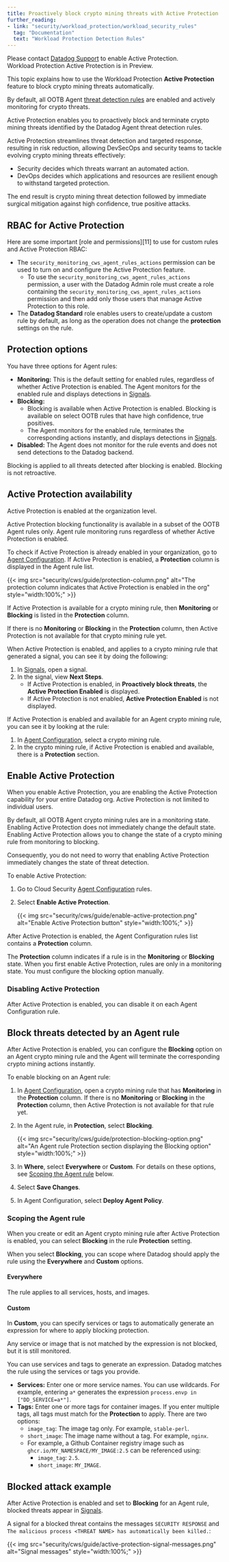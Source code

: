 ```yaml
---
title: Proactively block crypto mining threats with Active Protection
further_reading:
- link: "security/workload_protection/workload_security_rules"
  tag: "Documentation"
  text: "Workload Protection Detection Rules"
---
```


<div class="alert alert-danger">Please contact <a href="https://docs.datadoghq.com/help/">Datadog Support</a> to enable Active Protection.</div>

<div class="alert alert-info">Workload Protection Active Protection is in Preview.</div>

This topic explains how to use the Workload Protection **Active Protection** feature to block crypto mining threats automatically. 

By default, all OOTB Agent [threat detection rules][4] are enabled and actively monitoring for crypto threats. 

Active Protection enables you to proactively block and terminate crypto mining threats identified by the Datadog Agent threat detection rules.

Active Protection streamlines threat detection and targeted response, resulting in risk reduction, allowing DevSecOps and security teams to tackle evolving crypto mining threats effectively:

- Security decides which threats warrant an automated action.
- DevOps decides which applications and resources are resilient enough to withstand targeted protection.

The end result is crypto mining threat detection followed by immediate surgical mitigation against high confidence, true positive attacks.

## RBAC for Active Protection

Here are some important [role and permissions][11] to use for custom rules and Active Protection RBAC:

- The `security_monitoring_cws_agent_rules_actions` permission can be used to turn on and configure the Active Protection feature. 
  - To use the `security_monitoring_cws_agent_rules_actions` permission, a user with the Datadog Admin role must create a role containing the `security_monitoring_cws_agent_rules_actions` permission and then add only those users that manage Active Protection to this role.
- The **Datadog Standard** role enables users to create/update a custom rule by default, as long as the operation does not change the **protection** settings on the rule.

## Protection options

You have three options for Agent rules:

- **Monitoring:** This is the default setting for enabled rules, regardless of whether Active Protection is enabled. The Agent monitors for the enabled rule and displays detections in [Signals][1]. 
- **Blocking:** 
  - Blocking is available when Active Protection is enabled. Blocking is available on select OOTB rules that have high confidence, true positives.
  - The Agent monitors for the enabled rule, terminates the corresponding actions instantly, and displays detections in [Signals][1].
- **Disabled:** The Agent does not monitor for the rule events and does not send detections to the Datadog backend.

<div class="alert alert-info">Blocking is applied to all threats detected after blocking is enabled. Blocking is not retroactive.</div>

## Active Protection availability

Active Protection is enabled at the organization level. 

<div class="alert alert-info">Active Protection blocking functionality is available in a subset of the OOTB Agent rules only. Agent rule monitoring runs regardless of whether Active Protection is enabled.</div>

To check if Active Protection is already enabled in your organization, go to [Agent Configuration][2]. If Active Protection is enabled, a **Protection** column is displayed in the Agent rule list.

{{< img src="security/cws/guide/protection-column.png" alt="The protection column indicates that Active Protection is enabled in the org" style="width:100%;" >}}

If Active Protection is available for a crypto mining rule, then **Monitoring** or **Blocking** is listed in the **Protection** column.

If there is no **Monitoring** or **Blocking** in the **Protection** column, then Active Protection is not available for that crypto mining rule yet.

When Active Protection is enabled, and applies to a crypto mining rule that generated a signal, you can see it by doing the following:

1. In [Signals][1], open a signal.
2. In the signal, view **Next Steps**. 
   - If Active Protection is enabled, in **Proactively block threats**, the **Active Protection Enabled** is displayed.
   - If Active Protection is not enabled, **Active Protection Enabled** is not displayed.

If Active Protection is enabled and available for an Agent crypto mining rule, you can see it by looking at the rule:

1. In [Agent Configuration][2], select a crypto mining rule.
2. In the crypto mining rule, if Active Protection is enabled and available, there is a **Protection** section.

## Enable Active Protection

When you enable Active Protection, you are enabling the Active Protection capability for your entire Datadog org. Active Protection is not limited to individual users.

By default, all OOTB Agent crypto mining rules are in a monitoring state. Enabling Active Protection does not immediately change the default state. Enabling Active Protection allows you to change the state of a crypto mining rule from monitoring to blocking.

Consequently, you do not need to worry that enabling Active Protection immediately changes the state of threat detection.

To enable Active Protection:

1. Go to Cloud Security [Agent Configuration][2] rules.
2. Select **Enable Active Protection**.

    {{< img src="security/cws/guide/enable-active-protection.png" alt="Enable Active Protection button" style="width:100%;" >}}

After Active Protection is enabled, the Agent Configuration rules list contains a **Protection** column.

The **Protection** column indicates if a rule is in the **Monitoring** or **Blocking** state. When you first enable Active Protection, rules are only in a monitoring state. You must configure the blocking option manually.

### Disabling Active Protection

After Active Protection is enabled, you can disable it on each Agent Configuration rule.

## Block threats detected by an Agent rule

After Active Protection is enabled, you can configure the **Blocking** option on an Agent crypto mining rule and the Agent will terminate the corresponding crypto mining actions instantly.

To enable blocking on an Agent rule:

1. In [Agent Configuration][2], open a crypto mining rule that has **Monitoring** in the **Protection** column. If there is no **Monitoring** or **Blocking** in the **Protection** column, then Active Protection is not available for that rule yet.
2. In the Agent rule, in **Protection**, select **Blocking**.
   
   {{< img src="security/cws/guide/protection-blocking-option.png" alt="An Agent rule Protection section displaying the Blocking option" style="width:100%;" >}}
3. In **Where**, select **Everywhere** or **Custom**. For details on these options, see [Scoping the Agent rule][3] below.
4. Select **Save Changes**.
5. In Agent Configuration, select **Deploy Agent Policy**.


### Scoping the Agent rule

When you create or edit an Agent crypto mining rule after Active Protection is enabled, you can select **Blocking** in the rule **Protection** setting. 

When you select **Blocking**, you can scope where Datadog should apply the rule using the **Everywhere** and **Custom** options. 

#### Everywhere

The rule applies to all services, hosts, and images.

#### Custom

In **Custom**, you can specify services or tags to automatically generate an expression for where to apply blocking protection.

<div class="alert alert-info">Any service or image that is not matched by the expression is not blocked, but it is still monitored.</div>

You can use services and tags to generate an expression. Datadog matches the rule using the services or tags you provide.

- **Services:** Enter one or more service names. You can use wildcards. For example, entering `a*` generates the expression `process.envp in ["DD_SERVICE=a*"]`.
- **Tags:** Enter one or more tags for container images. If you enter multiple tags, all tags must match for the **Protection** to apply. There are two options:
  - `image_tag`: The image tag only. For example, `stable-perl`.
  - `short_image`: The image name without a tag. For example, `nginx`.
  - For example, a Github Container registry image such as `ghcr.io/MY_NAMESPACE/MY_IMAGE:2.5` can be referenced using:
    - `image_tag`: `2.5`.
    - `short_image`: `MY_IMAGE`.

## Blocked attack example

After Active Protection is enabled and set to **Blocking** for an Agent rule, blocked threats appear in [Signals][1].

A signal for a blocked threat contains the messages `SECURITY RESPONSE` and `The malicious process <THREAT NAME> has automatically been killed.`:

{{< img src="security/cws/guide/active-protection-signal-messages.png" alt="Signal messages" style="width:100%;" >}}


[1]: https://app.datadoghq.com/security
[2]: https://app.datadoghq.com/security/configuration/workload/agent-rules
[3]: #scoping-the-agent-rule
[4]: /security/workload_protection/workload_security_rules
